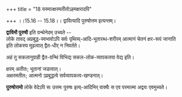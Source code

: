 +++
title = "18 यस्मात्क्षरमतीतोऽहमक्षरादपि"

+++
।।15.16 -- 15.18।। द्वावित्यादि पुरुषोत्तम इत्यन्तम्। 

**द्वाविमौ पुरुषौ** इति ग्रन्थेनेदम् उच्यते --  
लोके तावद् अप्रबुद्ध-स्वभावोऽपि सर्वः पृथिव्य्-आदि-भूतारब्ध-शरीरम् आत्मानं चेतनं क्षर-रूपं जानाति  
इति लोकस्य मूढत्वात् द्वैत-धीर् न निवर्तते।

अहं तु सकलानुग्राही द्वैत-ग्रन्थिं विभिद्य सकल-लोक-व्यापकतया वेद्य इति। 

क्षरम् अतीतः; भूतानां जडत्वात्।  
अक्षरमतीतः; आत्मनो ऽप्रबुद्धत्वे सर्वव्यापकत्व-खण्डनात्। 

**पुरुषोत्तमो** लोके वेदेऽपि सः उत्तमः पुरुषः इत्य्-आदिभिर् वाक्यैः स एव परमात्मा अद्वयः एवमुच्यते।